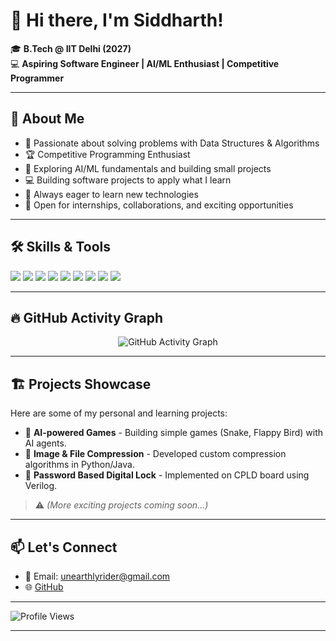 # 👋 Hi there, I'm Siddharth!

🎓 **B.Tech @ IIT Delhi (2027)**  
💻 **Aspiring Software Engineer | AI/ML Enthusiast | Competitive Programmer**

---

## 🚀 About Me

- 🔧 Passionate about solving problems with Data Structures & Algorithms
- 🏆 Competitive Programming Enthusiast
- 🤖 Exploring AI/ML fundamentals and building small projects
- 💻 Building software projects to apply what I learn
- 🌱 Always eager to learn new technologies
- 💼 Open for internships, collaborations, and exciting opportunities

---

## 🛠️ Skills & Tools

<p>
  <img src="https://img.shields.io/badge/C++-00599C?style=for-the-badge&logo=c%2B%2B&logoColor=white" />
  <img src="https://img.shields.io/badge/Python-3776AB?style=for-the-badge&logo=python&logoColor=white" />
  <img src="https://img.shields.io/badge/Java-007396?style=for-the-badge&logo=java&logoColor=white" />
  <img src="https://img.shields.io/badge/SQL-4479A1?style=for-the-badge&logo=mysql&logoColor=white" />
  <img src="https://img.shields.io/badge/HTML5-E34F26?style=for-the-badge&logo=html5&logoColor=white" />
  <img src="https://img.shields.io/badge/CSS3-1572B6?style=for-the-badge&logo=css3&logoColor=white" />
  <img src="https://img.shields.io/badge/JavaScript-F7DF1E?style=for-the-badge&logo=javascript&logoColor=black" />
  <img src="https://img.shields.io/badge/PyTorch-EE4C2C?style=for-the-badge&logo=pytorch&logoColor=white" />
  <img src="https://img.shields.io/badge/TensorFlow-FF6F00?style=for-the-badge&logo=tensorflow&logoColor=white" />
</p>

---

## 🔥 GitHub Activity Graph

<p align="center">
  <img src="https://github-readme-activity-graph.vercel.app/graph?username=Siddharth-6&theme=tokyo-night" alt="GitHub Activity Graph" />
</p>

---

## 🏗️ Projects Showcase

Here are some of my personal and learning projects:

- 🎯 **AI-powered Games** - Building simple games (Snake, Flappy Bird) with AI agents.
- 📂 **Image & File Compression** - Developed custom compression algorithms in Python/Java.
- 🔐 **Password Based Digital Lock** - Implemented on CPLD board using Verilog.

> ⚠️ *(More exciting projects coming soon...)*

---

## 📫 Let's Connect

- 📧 Email: unearthlyrider@gmail.com
- 🌐 [GitHub](https://github.com/Siddharth-6)

---

![Profile Views](https://komarev.com/ghpvc/?username=Siddharth-6&label=Profile%20Views&color=0e75b6&style=flat)

---

